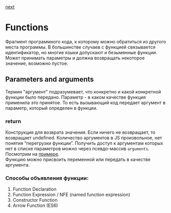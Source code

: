 <a href="02.md">next</a>

<h1>Functions</h1>

<div>
Фрагмент программного кода, к которому можно обратиться из другого места программы.
В большинстве случаев с функцией связывается идентификатор, но многие языки допускают и безымянные функции.
Может принимать параметры и должна возвращать некоторое значение, возможно пустое.
</div>

<h2>
Parameters and arguments
</h2>

<div>
Термин "аргумент" подразумевает, что конкретно и какой конкретной функции было передано.
Параметр - в каком качестве функция применила это принятое.
То есть вызывающий код передает аргумент в параметр, который определен в функции.
</div>

<h3>
return
</h3>

<div>
Конструкция для возврата значения. Если ничего не возвращает, то возвращает undefined.
Количество аргументов в JS произвольное, нет понятия “перегрузки функции”.
Получить доступ к аргументам которых нет в списке параметров можно через псевдо-массив <code>arguments</code>.
Посмотрим на <a href="http://codepen.io/paawel/pen/NRjqLz?editors=0012">примере</a>.
</div>

<div>
Функцию можно присвоить переменной или передать в качестве аргумента.
</div>

<h3>
Способы объявления функции:
</h3>

<ol>
<li>
Function Declaration
</li>
<li>
Function Expression / NFE (named function expression)
</li>
<li>
Constructor Function
</li>
<li>
Arrow Function (ES6)
</li>
</ol>

